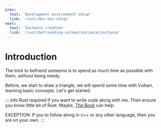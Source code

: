 ```yaml
---
prev:
  text: 'Development environment setup'
  link: '/rust/dev-env-setup'
next:
  text: 'Instance creation'
  link: '/rust/befriending-vulkan/instance/instance'
---
```


# Introduction
The trick to befriend someone is to spend as much time as possible with them, without being needy.

Before, we start to draw a triangle, we will spend some time with Vulkan, learning basic concepts. Let's get started.

::: info Rust required
If you want to write code along with me. Then ensure you know little bit of Rust. Maybe, [The Book](https://doc.rust-lang.org/book/) can help.

EXCEPTION: If you to follow along in c++ or any other language, then you are on your own.
:::
